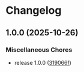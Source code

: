 # Changelog

## 1.0.0 (2025-10-26)


### Miscellaneous Chores

* release 1.0.0 ([319066f](https://github.com/the-bit-cooler/Bible-Version-Uploader/commit/319066f9f3c57ea4c33007f8115644d37e3d5ba6))
